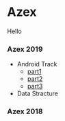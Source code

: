 # Azex
Hello 

### Azex 2019 
- Android Track
  - [part1](mater1.html)
  - [part2](mat2.html)
  - [part3](mat3.html)
- Data Stracture

### Azex 2018
